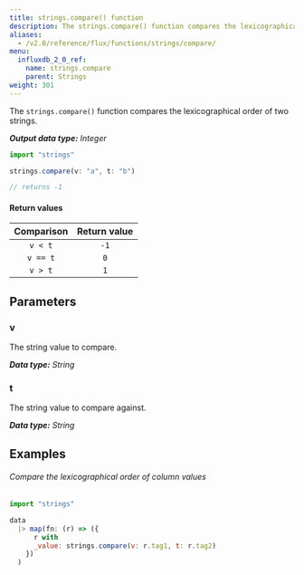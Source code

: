```yaml
---
title: strings.compare() function
description: The strings.compare() function compares the lexicographical order of two strings.
aliases:
  - /v2.0/reference/flux/functions/strings/compare/
menu:
  influxdb_2_0_ref:
    name: strings.compare
    parent: Strings
weight: 301
---
```


The `strings.compare()` function compares the lexicographical order of two strings.

_**Output data type:** Integer_

```js
import "strings"

strings.compare(v: "a", t: "b")

// returns -1
```

#### Return values
| Comparison | Return value |
|:----------:|:------------:|
| `v < t`    | `-1`         |
| `v == t`   | `0`          |
| `v > t`    | `1`          |

## Parameters

### v
The string value to compare.

_**Data type:** String_

### t
The string value to compare against.

_**Data type:** String_

## Examples

###### Compare the lexicographical order of column values
```js
import "strings"

data
  |> map(fn: (r) => ({
      r with
      _value: strings.compare(v: r.tag1, t: r.tag2)
    })
  )  
```
